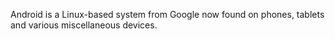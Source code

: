 Android is a Linux-based system from Google now found on phones, tablets
	and various miscellaneous devices.